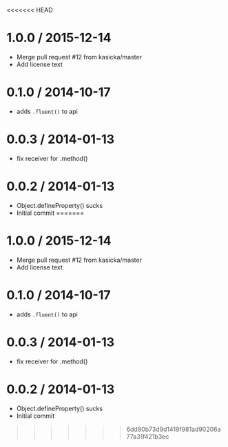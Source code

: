 <<<<<<< HEAD

1.0.0 / 2015-12-14
==================

  * Merge pull request #12 from kasicka/master
  * Add license text

0.1.0 / 2014-10-17
==================

 * adds `.fluent()` to api

0.0.3 / 2014-01-13
==================

 * fix receiver for .method()

0.0.2 / 2014-01-13
==================

 * Object.defineProperty() sucks
 * Initial commit
=======

1.0.0 / 2015-12-14
==================

  * Merge pull request #12 from kasicka/master
  * Add license text

0.1.0 / 2014-10-17
==================

 * adds `.fluent()` to api

0.0.3 / 2014-01-13
==================

 * fix receiver for .method()

0.0.2 / 2014-01-13
==================

 * Object.defineProperty() sucks
 * Initial commit
>>>>>>> 6dd80b73d9d1419f981ad90206a77a31f421b3ec
